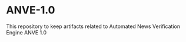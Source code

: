 # ANVE-1.0
This repository to keep artifacts related to Automated News Verification Engine ANVE 1.0
